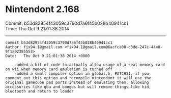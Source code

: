 # Nintendont 2.168
Commit: b53d82954f43059c3790d7a6f45b028b40941cc1  
Time: Thu Oct 9 21:01:38 2014   

-----

```
commit b53d82954f43059c3790d7a6f45b028b40941cc1
Author: fix94.1@gmail.com <fix94.1@gmail.com@6acfca08-c3de-247c-4448-9f1a92385553>
Date:   Thu Oct 9 21:01:38 2014 +0000

    -added a bit of code to actually allow usage of a real memory card on wii when memory card emulation is turned off
    -added a small compiler option in global.h, PATCHSI, if you comment out this option and recompile nintendont it will use the original gamecube pad ports instead of emulating them, allowing accessories like gba and bongos but will remove things like hid, bluetooth and return to loader
```
